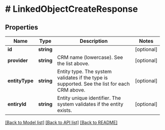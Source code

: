 # # LinkedObjectCreateResponse

## Properties

Name | Type | Description | Notes
------------ | ------------- | ------------- | -------------
**id** | **string** |  | [optional]
**provider** | **string** | CRM name (lowercase). See the list above. | [optional]
**entityType** | **string** | Entity type. The system validates if the type is supported. See the list for each CRM above. | [optional]
**entiryId** | **string** | Entity unique identifier. The system validates if the entity exists. | [optional]

[[Back to Model list]](../../README.md#models) [[Back to API list]](../../README.md#endpoints) [[Back to README]](../../README.md)

